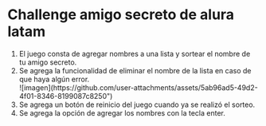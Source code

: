 <h1>Challenge amigo secreto de alura latam</h1>

<ol>
  <li>El juego consta de agregar nombres a una lista y sortear el nombre de tu amigo secreto.</li>
  <li>Se agrega la funcionalidad de eliminar el nombre de la lista en caso de que haya algún error.</li>
 ![imagen](https://github.com/user-attachments/assets/5ab96ad5-49d2-4f01-8346-8199087c8250")

  <li>Se agrega un botón de reinicio del juego cuando ya se realizó el sorteo.</li>
  <li>Se agrega la opción de agregar los nombres con la tecla enter.</li>
</ol>
